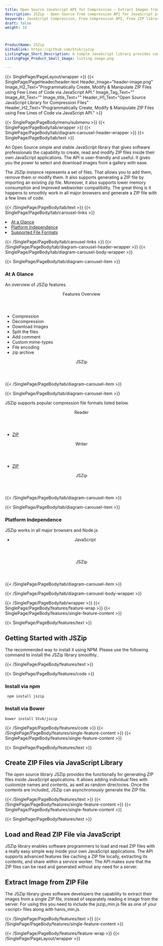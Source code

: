 ```yaml
---
title: Open Source JavaScript API for Compression – Extract Images from ZIP
description: JSZip - Open Source free compression API for JavaScript programmers. Create, Read & Manipulate ZIP files, extract Image from ZIP File via JavaScript library
keywords: JavaScript Compression, Free Compression API, Free ZIP library, JavaScript compression API, compress files in JavaScript, decompress files JavaScript, ZIP JavaScript Archive, JavaScript BZip2, JavaScript BZip2, JavaScript ZIP programming, create ZIP archive, JavaScript compression Library, Open Source JavaScript Library
draft: false
weight: 18



ProductName: JSZip
Githublink: https://github.com/Stuk/jszip
ListingPage_Short_Description: A simple JavaScript library provides complete functionality for creating, reading and manipulating ZIP files inside JavaScript applications.
ListingPage_Product_Small_Image: listing-image.png 

---
```


{{< SinglePage/PageLayout/wrapper >}}
{{< SinglePage/PageHeader/header-text
Header_Image="header-image.png"
Image_H2_Text="Programmatically Create, Modify & Manipulate ZIP Files using Few Lines of Code via JavaScript API."
Image_Tag_Text=""
Image_Alt_Text=""
Image_title_Text=""
Header_H1_Text="Open Source JavaScript Library for Compression Files"
Header_H2_Text="Programmatically Create, Modify & Manipulate ZIP Files using Few Lines of Code via JavaScript API." >}}

{{< SinglePage/PageBody/menu/submenu >}}
{{< SinglePage/PageBody/tab/wrapper >}}
{{< SinglePage/PageBody/tab/diagram-carousel-header-wrapper >}}
{{< SinglePage/PageBody/tab/text >}}



<p>An Open Source simple and stable JavaScript library that gives software professionals the capability to create, read and modify ZIP files inside their own JavaScript applications. The API is user-friendly and useful. It gives you the power to select and download images from a gallery with ease.</p>
<p>The JSZip instance represents a set of files. That allows you to add them, remove them or modify them. It also supports generating a ZIP file by importing an existing zip file. Moreover, it also supports lower memory consumption and Improved webworker compatibility. The great thing is it happens to smoothly work in all major browsers and generate a ZIP file with a few lines of code.</p>

{{< /SinglePage/PageBody/tab/text >}}
{{< SinglePage/PageBody/tab/carousel-links >}}

<li data-target="#diagramcarousel" data-slide-to="0"><a href="#">At a Glance</a></li>
<li data-target="#diagramcarousel" data-slide-to="2"><a href="#">Platform Independence</a></li>
<li data-target="#diagramcarousel" data-slide-to="1"><a class="activetab" href="#">Supported File Formats</a></li>


{{< /SinglePage/PageBody/tab/carousel-links >}}
{{< /SinglePage/PageBody/tab/diagram-carousel-header-wrapper >}}
{{< SinglePage/PageBody/tab/diagram-carousel-body-wrapper >}}

{{< SinglePage/PageBody/tab/diagram-carousel-item >}}
<h3>At A Glance</h3>
<p>An overview of JSZip features.</p>
<div class="diagram1 d1-poi">
<div class="d1-row">
<div class="d1-col d1-left"><header>Features Overview</header>
<ul>
<li>Compression</li>
<li>Decompression</li>
<li>Download Images</li>
<li>Split the files</li>
<li>Add comment</li>
<li>Custom mime-types</li>
<li>File encoding</li>
<li>zip archive</li>
</ul>
</div>
</div>
<div class="d1-logo" style="border: none;"><!--<img src='listing-image.png' alt="Compression APIs for .NET" />--><header>JSZip</header><footer><small></small></footer></div>
<!--/logo--></div>
<!--/diagram1-->
{{< /SinglePage/PageBody/tab/diagram-carousel-item >}}

{{< SinglePage/PageBody/tab/diagram-carousel-item >}}
<p>JSZip supports popular compression file formats listed below.</p>
<div class="diagram1 d2 d1-poi">
<div class="d1-row">
<div class="d1-col d1-left"><header><i class="fa fa-arrows-v"> </i> Reader</header>
<ul>
<li><a href="https://docs.fileformat.com/compression/zip/">ZIP</a></li>
</ul>
</div>
<!--/left-->
<div class="d1-col d1-right"><header><i class="fa fa-long-arrow-down"> </i> Writer</header>
<ul>
<li><a href="https://docs.fileformat.com/compression/zip/">ZIP</a></li>
</ul>
</div>
<!--/right--></div>
<!--/row-->
<div class="d1-logo" style="border: none;"><!--<img src='listing-image.png' alt="Compression APIs for .NET" />--><header>JSZip</header><footer><small></small></footer></div>
<!--/logo--></div>
<!--/diagram2-->
{{< /SinglePage/PageBody/tab/diagram-carousel-item >}}

{{< SinglePage/PageBody/tab/diagram-carousel-item >}}
<h3>Platform Independence</h3>
<p>JSZip works in all major browsers and Node.js</p>
<div class="diagram1 d1-poi">
<div class="d1-row">
<div class="d1-col d1-left"><header>
<ul>
<li>JavaScript</li>
</ul>
</header><header> </header></div>
<!--/right--></div>
<!--/row-->
<div class="d1-logo" style="border: none;"><!--<img src='listing-image.png' alt="Compression APIs for .NET" />--><header>JSZip</header><footer><small></small></footer></div>
<!--/logo--></div>
<!--/diagram2 -->
{{< /SinglePage/PageBody/tab/diagram-carousel-item >}}

{{< /SinglePage/PageBody/tab/diagram-carousel-body-wrapper >}}

{{< /SinglePage/PageBody/tab/wrapper >}}
{{< SinglePage/PageBody/features/feature-wrap >}}
{{< SinglePage/PageBody/features/single-feature-content >}}

{{< SinglePage/PageBody/features/text >}}
<h2 class="h2title">Getting Started with JSZip</h2>
<p>The recommended way to install it using NPM. Please use the following command to install the JSZip library smoothly..</p>
{{< /SinglePage/PageBody/features/text >}}

{{< SinglePage/PageBody/features/code >}}
<h3>Install via <strong>npm</strong></h3>
<pre><code class="html"> npm install jszip <br></code></pre>
<h3>Install via <strong>Bower</strong></h3>
<pre><code class="html">bower install Stuk/jszip </code></pre>

{{< /SinglePage/PageBody/features/code >}}
{{< /SinglePage/PageBody/features/single-feature-content >}}
{{< SinglePage/PageBody/features/single-feature-content >}}

{{< SinglePage/PageBody/features/text >}}
<h2 class="h2title">Create ZIP Files via JavaScript Library</h2>
<p>The open source library JSZip provides the functionally for generating ZIP files inside JavaScript applications. It allows adding individual files with customize names and contents, as well as random directories. Once the contents are included, JSZip can asynchronously generate the ZIP file.</p>

{{< /SinglePage/PageBody/features/text >}}
{{< /SinglePage/PageBody/features/single-feature-content >}}
{{< SinglePage/PageBody/features/single-feature-content >}}

{{< SinglePage/PageBody/features/text >}}
<h2 class="h2title">Load and Read ZIP File via JavaScript</h2>
<p>JSZip library enables software programmers to load and read ZIP files with a really easy simple way inside your own JavaScript applications. The API supports advanced features like caching a ZIP file locally, extracting its contents, and share within a service worker. The API makes sure that the ZIP files can be read and generated without any need for a server.</p>
<h2 class="h2title">Extract Image from ZIP File</h2>
<p>The JSZip library gives software developers the capability to extract their images from a single ZIP file, instead of separately reading e image from the server. For using this you need to include the jszip_min.js file as one of your &lt;script&gt; files along with hanis_min.js.</p>

{{< /SinglePage/PageBody/features/text >}}
{{< /SinglePage/PageBody/features/single-feature-content >}}

{{< /SinglePage/PageBody/features/feature-wrap >}}
{{< /SinglePage/PageLayout/wrapper >}}